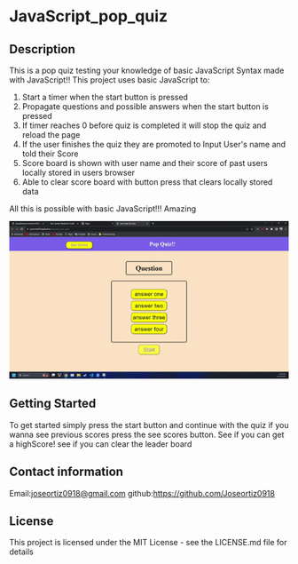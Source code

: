 # JavaScript_pop_quiz

## Description

This is a pop quiz testing your knowledge of basic JavaScript Syntax made with JavaScript!! 
This project uses basic JavaScript to:
 1. Start a timer when the start button is pressed 
 2. Propagate questions and possible answers when the start button is pressed
 3. If timer reaches 0 before quiz is completed it will stop the quiz and reload the page
 4. If the user finishes the quiz they are promoted to Input User's name and told their Score
 5. Score board is shown with user name and their score of past users locally stored in users browser
 6. Able to clear score board with button press that clears locally stored data

All this is possible with basic JavaScript!!! Amazing 


![A gif of the website quiz working as needed](assets/gif/ezgif.com-video-to-gif.gif)

## Getting Started
To get started simply press the start button and continue with the quiz if you wanna see previous scores press the see scores button. See if you can get a highScore! see if you can clear the leader board

## Contact information
Email:<joseortiz0918@gmail.com> 
github:<https://github.com/Joseortiz0918>


## License

This project is licensed under the MIT License - see the LICENSE.md file for details

